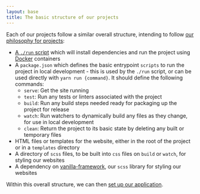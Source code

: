 ```yaml
---
layout: base
title: The basic structure of our projects
---
```


Each of our projects follow a similar overall structure, intending to follow [our philosophy for projects](project-philosophy):

- [A `./run` script](https://github.com/canonical-webteam/practices/blob/master/local-development/the-run-script.md) which will install dependencies and run the project using [Docker](https://docs.docker.com/install/) containers
- A `package.json` which defines the basic entrypoint `scripts` to run the project in local development - this is used by the `./run` script, or can be used directly with `yarn run {command}`. It should define the following commands:
  - `serve`: Get the site running
  - `test`: Run any tests or linters associated with the project
  - `build`: Run any build steps needed ready for packaging up the project for release
  - `watch`: Run watchers to dynamically build any files as they change, for use in local development
  - `clean`: Return the project to its basic state by deleting any built or temporary files
- HTML files or templates for the website, either in the root of the project or in a `templates` directory
- A directory of `scss` files, to be built into `css` files on `build` or `watch`, for styling our websites
- A dependency on [vanilla-framework](https://vanillaframework.io/), our `scss` library for styling our websites

Within this overall structure, we can then [set up our application](server-side-frameworks).